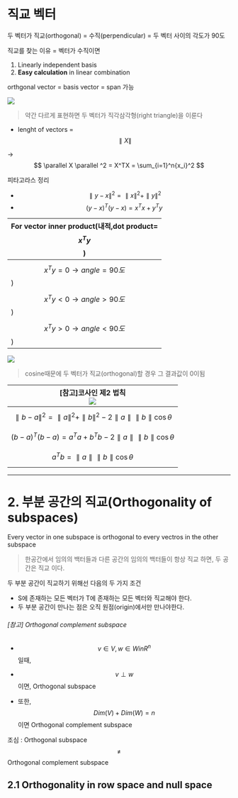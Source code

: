 # 직교 벡터 

두 벡터가 직교(orthogonal) = 수직(perpendicular) = 두 벡터 사이의 각도가 90도

직교를 찾는 이유 = 벡터가 수직이면
1. Linearly independent basis
2. **Easy calculation** in linear combination

orthgonal vector = basis vector = span 가능 

![](http://cfile30.uf.tistory.com/image/234BDC4C58BC30190B9E89)
> 약간 다르게 표현하면 두 벡터가 직각삼각형(right triangle)을 이룬다

- lenght of vectors = $$\parallel X \parallel $$

-> $$ \parallel X \parallel ^2 = X^TX = \sum_{i=1}^n{x_i}^2 $$

피타고라스 정리 
- $$ \parallel y-x \parallel ^2 = \parallel x \parallel ^2 +\parallel y \parallel ^2     $$
- $$ (y-x)^T(y-x) = x^Tx + y^Ty            $$


|For vector inner product(내적,dot product=$$ x^Ty $$)|
|-|
|$$ x^Ty = 0 \rightarrow angle = 90도 $$)|
|$$ x^Ty < 0 \rightarrow angle > 90도 $$)|
|$$ x^Ty > 0 \rightarrow angle < 90도 $$)|


![](http://cfile5.uf.tistory.com/image/223A444958BC2F2723943A)

> cosine때문에 두 벡터가 직교(orthogonal)할 경우 그 결과값이 0이됨 

|[참고]코사인 제2 법칙<br>![](http://i.imgur.com/TdWvhHv.png)|
|-|
|$$ \parallel b-a \parallel ^2 = \parallel a \parallel ^2 +\parallel b \parallel ^2 - 2\parallel a \parallel \parallel b \parallel  \cos\theta   $$|
|$$(b-a)^T(b-a)=a^Ta + b^Tb - 2\parallel a \parallel \parallel b \parallel  \cos\theta    $$|
|$$a^Tb =\parallel a \parallel \parallel b \parallel  \cos\theta $$|




---

# 2. 부분 공간의 직교(Orthogonality of subspaces)

Every vector in one subspace is orthogonal to every vectros in the other subspace
> 한공간에서 임의의 백터들과 다른 공간의 임의의 백터들이 항상 직교 하면, 두 공간은 직교 이다. 

두 부분 공간이 직교하기 위해선 다음의 두 가지 조건
- S에 존재하는 모든 벡터가 T에 존재하는 모든 벡터와 직교해야 한다.
- 두 부분 공간이 만나는 점은 오직 원점(origin)에서만 만나야한다.   


###### [참고] Orthogonal complement subspace

* $$ v \in V, w \in W in R^n $$일때, 

* $$ v \perp w $$이면, Orthogonal subspace

* 또한, $$ Dim(V) + Dim(W) = n $$ 이면 Orthogonal complement subspace

조심 : Orthogonal subspace $$\neq$$ Orthogonal complement subspace





## 2.1 Orthogonality in row space and null space

